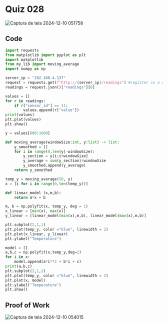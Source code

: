 # Quiz 028

![Captura de tela 2024-12-10 051758](https://github.com/user-attachments/assets/f5e44e43-810c-4bc6-939f-f4bff22c730c)

## Code

```py
import requests
from matplotlib import pyplot as plt
import matplotlib
from my_lib import moving_average
import numpy as np

server_ip = "192.168.4.137"
request = requests.get(f"http://{server_ip}/readings") #register is a set of commands that the public can't access
readings = request.json()["readings"][0]

values = []
for r in readings:
    if r["sensor_id"] == 11:
        values.append(r["value"])
print(values)
plt.plot(values)
plt.show()

y = values[600:1600]

def moving_average(windowSize:int, y:list) -> list:
    y_smoothed = []
    for i in range(0,len(y)-windowSize):
        y_section = y[i:i+windowSize]
        y_average = sum(y_section)/windowSize
        y_smoothed.append(y_average)
    return y_smoothed

temp_y = moving_average(50, y)
x = [i for i in range(0,len(temp_y))]

def linear_model (x,m,b):
    return m*x + b

m, b = np.polyfit(x, temp_y, deg = 1)
x_linear = [min(x), max(x)]
y_linear = [linear_model(min(x),m,b), linear_model(max(x),m,b)]

plt.subplot(2,1,1)
plt.plot(temp_y, color ="blue", linewidth = 2)
plt.plot(x_linear, y_linear)
plt.ylabel("Temperature")

model = []
a,b,c = np.polyfit(x,temp_y,deg=2)
for i in x:
    model.append(a*i**2 + b*i + c)
print(a,b,c)
plt.subplot(2,1,2)
plt.plot(temp_y, color ="blue", linewidth = 2)
plt.plot(x, model)
plt.ylabel("Temperature")
plt.show()
```

## Proof of Work

![Captura de tela 2024-12-10 054015](https://github.com/user-attachments/assets/0ce3b056-8054-45c0-af70-57fa838f9677)


